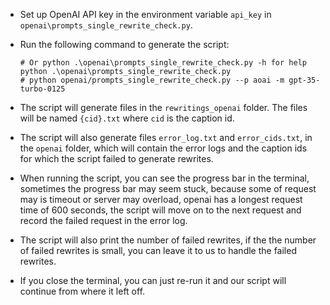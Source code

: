 - Set up OpenAI API key in the environment variable `api_key` in `openai\prompts_single_rewrite_check.py`.
- Run the following command to generate the script:

  ```
  # Or python .\openai\prompts_single_rewrite_check.py -h for help
  python .\openai\prompts_single_rewrite_check.py
  # python openai/prompts_single_rewrite_check.py --p aoai -m gpt-35-turbo-0125
  ```
- The script will generate files in the `rewritings_openai` folder. The files will be named `{cid}.txt` where `cid` is the caption id.
- The script will also generate files `error_log.txt` and `error_cids.txt`,  in the `openai` folder, which will contain the error logs and the caption ids for which the script failed to generate rewrites.
- When running the script, you can see the progress bar in the terminal, sometimes the progress bar may seem stuck, because some of request may is timeout or server may overload, openai has a longest request time of 600 seconds, the script will move on to the next request and record the failed request in the error log.
- The script will also print the number of failed rewrites, if the the number of failed rewrites is small, you can leave it to us to handle the failed rewrites.
- If you close the terminal, you can just re-run it and our script will continue from where it left off.
